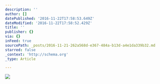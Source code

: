 ```yaml
---
description: ''
author: []
datePublished: '2016-11-22T17:58:53.649Z'
dateModified: '2016-11-22T17:58:52.429Z'
title: ''
publisher: {}
via: {}
inFeed: true
sourcePath: _posts/2016-11-21-262a568d-e367-484a-b13d-a4e1da339b32.md
starred: false
_context: 'http://schema.org'
_type: Article

---
```

![](https://the-grid-user-content.s3-us-west-2.amazonaws.com/cdca1603-91cf-47ae-a8b5-65db77d17a26.jpg)
